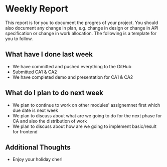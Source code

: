 # Weekly Report

This report is for you to document the progres of your project. You should also document any change in plan, e.g. change in design or change in API specification or change in work allocation. The following is a template for you to follow.

## What have I done last week

-   We have committed and pushed everything to the GitHub
-   Submitted CA1 & CA2 
-   We have completed demo and presentation for CA1 & CA2

## What do I plan to do next week

-   We plan to continue to work on other modules' assignemnet first which due date is next week
-   We plan to discuss about what are we going to do for the next phase for CA and also the distribution of work
-   We plan to discuss about how are we going to implement basic/result for frontend 

## Additional Thoughts

-   Enjoy your holiday cher! 